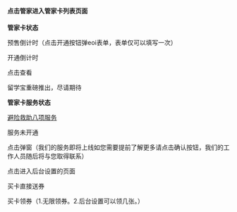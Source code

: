 #### 点击管家进入管家卡列表页面

**管家卡状态**

预售倒计时（点击开通按钮弹eoi表单，表单仅可以填写一次）

开通倒计时

点击查看

留学宝重磅推出，尽请期待

**管家卡服务状态**

[避险救助八项服务](/product-overview-and-use-cases/functional-requirements/sheng-huo/bi-xian-jiu-zhu.md)

服务未开通

点击弹窗（我们的服务即将上线如您需要提前了解更多请点击确认按钮，我们的工作人员随后将与您取得联系）

点击进入后台设置的页面

买卡直接送券

买卡领券（1.无限领券。2.后台设置可以领几张。）



